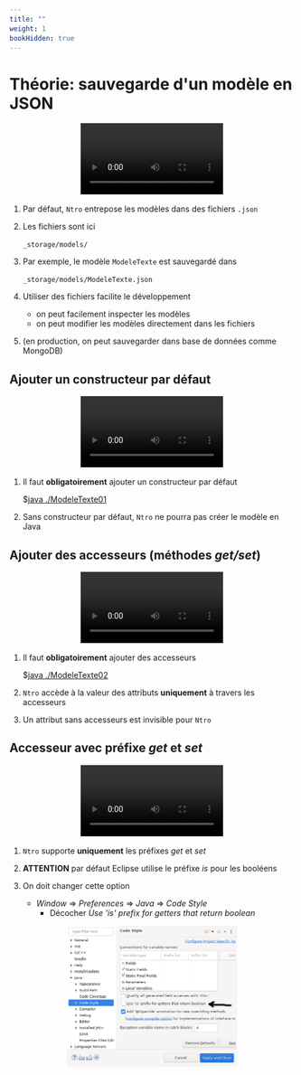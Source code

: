 ```yaml
---
title: ""
weight: 1
bookHidden: true
---
```



# Théorie: sauvegarde d'un modèle en JSON

<center>
<video width="50%" src="fichiers.mp4" type="video/mp4" controls>
</center>

1. Par défaut, `Ntro` entrepose les modèles dans des fichiers `.json`

1. Les fichiers sont ici

    `_storage/models/`

1. Par exemple, le modèle `ModeleTexte` est sauvegardé dans

    `_storage/models/ModeleTexte.json`

1. Utiliser des fichiers facilite le développement
    * on peut facilement inspecter les modèles
    * on peut modifier les modèles directement dans les fichiers

1. (en production, on peut sauvegarder dans base de données comme MongoDB)


## Ajouter un constructeur par défaut

<center>
<video width="50%" src="constructeur.mp4" type="video/mp4" controls>
</center>

1. Il faut **obligatoirement** ajouter un constructeur par défaut

    $[java ./ModeleTexte01]()

1. Sans constructeur par défaut, `Ntro` ne pourra pas créer le modèle en Java

## Ajouter des accesseurs (méthodes *get/set*)

<center>
<video width="50%" src="accesseurs.mp4" type="video/mp4" controls>
</center>

1. Il faut **obligatoirement** ajouter des accesseurs

    $[java ./ModeleTexte02]()

1. `Ntro` accède à la valeur des attributs **uniquement** à travers les accesseurs

1. Un attribut sans accesseurs est invisible pour `Ntro`


## Accesseur avec préfixe *get* et *set*

<center>
<video width="50%" src="eclipse.mp4" type="video/mp4" controls>
</center>


1. `Ntro` supporte **uniquement** les préfixes *get* et *set*

1. **ATTENTION** par défaut Eclipse utilise le préfixe *is* pour les booléens

1. On doit changer cette option
    * *Window* => *Preferences* => *Java* => *Code Style*
        * Décocher *Use 'is' prefix for getters that return boolean*

<center>
    <img width="60%" src="eclipse01.png" />
<center>

    




